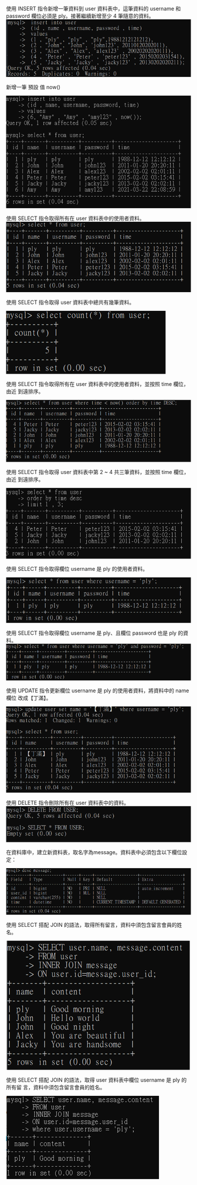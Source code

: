 
使用 INSERT 指令新增一筆資料到 user 資料表中，這筆資料的 username 和
password 欄位必須是 ply。接著繼續新增至少 4 筆隨意的資料。
![image](https://github.com/authorizeleo/WeekHomeWork/blob/main/Week5/work3pic/3.1.png)

新增一筆 預設 值 now()

![image](https://github.com/authorizeleo/WeekHomeWork/blob/main/Week5/work3pic/3.10.png)


使用 SELECT 指令取得所有在 user 資料表中的使用者資料。
![image](https://github.com/authorizeleo/WeekHomeWork/blob/main/Week5/work3pic/3.2.png)


使用 SELECT 指令取得 user 資料表中總共有幾筆資料。

![image](https://github.com/authorizeleo/WeekHomeWork/blob/main/Week5/work3pic/3.3.png)

使用 SELECT 指令取得所有在 user 資料表中的使用者資料，並按照 time 欄位，由近
到遠排序。

![image](https://github.com/authorizeleo/WeekHomeWork/blob/main/Week5/work3pic/3.4.png)

使用 SELECT 指令取得 user 資料表中第 2 ~ 4 共三筆資料，並按照 time 欄位，由近
到遠排序。

![image](https://github.com/authorizeleo/WeekHomeWork/blob/main/Week5/work3pic/3.111.png)

使用 SELECT 指令取得欄位 username 是 ply 的使用者資料。

![image](https://github.com/authorizeleo/WeekHomeWork/blob/main/Week5/work3pic/3.6.png)

使用 SELECT 指令取得欄位 username 是 ply、且欄位 password 也是 ply 的資料。
![image](https://github.com/authorizeleo/WeekHomeWork/blob/main/Week5/work3pic/3.7.png)

使用 UPDATE 指令更新欄位 username 是 ply 的使用者資料，將資料中的 name 欄位
改成【丁滿】。

![image](https://github.com/authorizeleo/WeekHomeWork/blob/main/Week5/work3pic/3.8.png)

使用 DELETE 指令刪除所有在 user 資料表中的資料。
![image](https://github.com/authorizeleo/WeekHomeWork/blob/main/Week5/work3pic/3.9.png)

在資料庫中，建立新資料表，取名字為message。資料表中必須包含以下欄位設定：

![image](https://github.com/authorizeleo/WeekHomeWork/blob/main/Week5/work4pic/4.1.png)

使用 SELECT 搭配 JOIN 的語法，取得所有留言，資料中須包含留言會員的姓名。

![image](https://github.com/authorizeleo/WeekHomeWork/blob/main/Week5/work4pic/4.3.png)

使用 SELECT 搭配 JOIN 的語法，取得 user 資料表中欄位 username 是 ply 的所有留
言，資料中須包含留言會員的姓名。

![image](https://github.com/authorizeleo/WeekHomeWork/blob/main/Week5/work4pic/4.6.png)
